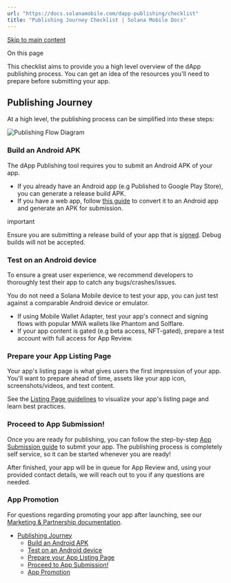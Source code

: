 ```yaml
---
url: "https://docs.solanamobile.com/dapp-publishing/checklist"
title: "Publishing Journey Checklist | Solana Mobile Docs"
---
```


[Skip to main content](https://docs.solanamobile.com/dapp-publishing/checklist#__docusaurus_skipToContent_fallback)

On this page

This checklist aims to provide you a high level overview of the dApp publishing process. You can get
an idea of the resources you'll need to prepare before submitting your app.

## Publishing Journey [​](https://docs.solanamobile.com/dapp-publishing/checklist\#publishing-journey "Direct link to Publishing Journey")

At a high level, the publishing process can be simplified into these steps:

![Publishing Flow Diagram](https://docs.solanamobile.com/diagrams/publishingflow.svg)

### Build an Android APK [​](https://docs.solanamobile.com/dapp-publishing/checklist\#build-an-android-apk "Direct link to Build an Android APK")

The dApp Publishing tool requires you to submit an Android APK of your app.

- If you already have an Android app (e.g Published to Google Play Store), you can generate a release build APK.
- If you have a web app, follow [this guide](https://docs.solanamobile.com/dapp-publishing/publishing-a-pwa) to convert it to an Android app and generate an APK for submission.

important

Ensure you are submitting a release build of your app that is [signed](https://developer.android.com/studio/publish/app-signing#opt-out). Debug builds will not be accepted.

### Test on an Android device [​](https://docs.solanamobile.com/dapp-publishing/checklist\#test-on-an-android-device "Direct link to Test on an Android device")

To ensure a great user experience, we recommend developers to thoroughly test their app to catch any bugs/crashes/issues.

You do not need a Solana Mobile device to test your app, you can just test against a comparable Android device or emulator.

- If using Mobile Wallet Adapter, test your app's connect and signing flows with popular MWA wallets like Phantom and Solflare.
- If your app content is gated (e.g beta access, NFT-gated), prepare a test account with full access for App Review.

### Prepare your App Listing Page [​](https://docs.solanamobile.com/dapp-publishing/checklist\#prepare-your-app-listing-page "Direct link to Prepare your App Listing Page")

Your app's listing page is what gives users the first impression of your app. You'll want to prepare ahead of time, assets like
your app icon, screenshots/videos, and text content.

See the [Listing Page guidelines](https://docs.solanamobile.com/dapp-publishing/listing-page-guidelines) to visualize your app's listing page and learn best practices.

### Proceed to App Submission! [​](https://docs.solanamobile.com/dapp-publishing/checklist\#proceed-to-app-submission "Direct link to Proceed to App Submission!")

Once you are ready for publishing, you can follow the step-by-step [App Submission guide](https://docs.solanamobile.com/dapp-publishing/overview) to submit your app. The publishing process
is completely self service, so it can be started whenever you are ready!

After finished, your app will be in queue for App Review and, using your provided contact details, we will reach out to you if any questions are needed.

### App Promotion [​](https://docs.solanamobile.com/dapp-publishing/checklist\#app-promotion "Direct link to App Promotion")

For questions regarding promoting your app after launching, see our [Marketing & Partnership documentation](https://docs.solanamobile.com/marketing/overview).

- [Publishing Journey](https://docs.solanamobile.com/dapp-publishing/checklist#publishing-journey)
  - [Build an Android APK](https://docs.solanamobile.com/dapp-publishing/checklist#build-an-android-apk)
  - [Test on an Android device](https://docs.solanamobile.com/dapp-publishing/checklist#test-on-an-android-device)
  - [Prepare your App Listing Page](https://docs.solanamobile.com/dapp-publishing/checklist#prepare-your-app-listing-page)
  - [Proceed to App Submission!](https://docs.solanamobile.com/dapp-publishing/checklist#proceed-to-app-submission)
  - [App Promotion](https://docs.solanamobile.com/dapp-publishing/checklist#app-promotion)